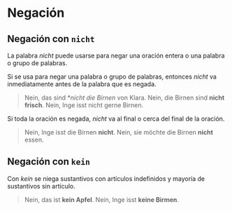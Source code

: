 # Negación

## Negación con `nicht`

La palabra *nicht* puede usarse para negar una oración entera o una palabra o grupo de palabras.

Si se usa para negar una palabra o grupo de palabras, entonces *nicht* va inmediatamente antes de la
palabra que es negada.

> Nein, das sind **nicht die Birnen* von Klara.
> Nein, die Birnen sind **nicht frisch**.
> Nein, Inge isst nicht gerne Birnen.

Si toda la oración es negada, *nicht* va al final o cerca del final de la oración.

> Nein, Inge isst die Birnen **nicht**.
> Nein, sie möchte die Birnen **nicht** essen.

## Negación con `kein`

Con *kein* se niega sustantivos con artículos indefinidos y mayoría de sustantivos sin artículo.

> Nein, das ist **kein Apfel**.
> Nein, Inge isst **keine Birmen**.
